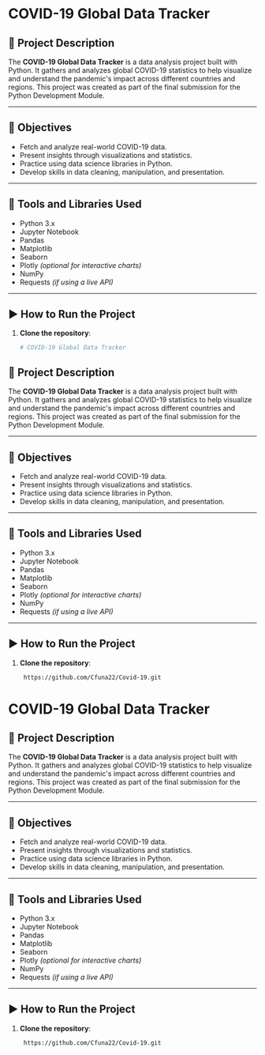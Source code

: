 # COVID-19 Global Data Tracker

## 📌 Project Description

The **COVID-19 Global Data Tracker** is a data analysis project built with Python. It gathers and analyzes global COVID-19 statistics to help visualize and understand the pandemic's impact across different countries and regions. This project was created as part of the final submission for the Python Development Module.

---

## 🎯 Objectives

- Fetch and analyze real-world COVID-19 data.
- Present insights through visualizations and statistics.
- Practice using data science libraries in Python.
- Develop skills in data cleaning, manipulation, and presentation.

---

## 🧰 Tools and Libraries Used

- Python 3.x
- Jupyter Notebook
- Pandas
- Matplotlib
- Seaborn
- Plotly *(optional for interactive charts)*
- NumPy
- Requests *(if using a live API)*

---

## ▶️ How to Run the Project

1. **Clone the repository**:
   ```bash
   # COVID-19 Global Data Tracker

## 📌 Project Description

The **COVID-19 Global Data Tracker** is a data analysis project built with Python. It gathers and analyzes global COVID-19 statistics to help visualize and understand the pandemic's impact across different countries and regions. This project was created as part of the final submission for the Python Development Module.

---

## 🎯 Objectives

- Fetch and analyze real-world COVID-19 data.
- Present insights through visualizations and statistics.
- Practice using data science libraries in Python.
- Develop skills in data cleaning, manipulation, and presentation.

---

## 🧰 Tools and Libraries Used

- Python 3.x
- Jupyter Notebook
- Pandas
- Matplotlib
- Seaborn
- Plotly *(optional for interactive charts)*
- NumPy
- Requests *(if using a live API)*

---

## ▶️ How to Run the Project

1. **Clone the repository**:
   ```bash
    https://github.com/Cfuna22/Covid-19.git
# COVID-19 Global Data Tracker

## 📌 Project Description

The **COVID-19 Global Data Tracker** is a data analysis project built with Python. It gathers and analyzes global COVID-19 statistics to help visualize and understand the pandemic's impact across different countries and regions. This project was created as part of the final submission for the Python Development Module.

---

## 🎯 Objectives

- Fetch and analyze real-world COVID-19 data.
- Present insights through visualizations and statistics.
- Practice using data science libraries in Python.
- Develop skills in data cleaning, manipulation, and presentation.

---

## 🧰 Tools and Libraries Used

- Python 3.x
- Jupyter Notebook
- Pandas
- Matplotlib
- Seaborn
- Plotly *(optional for interactive charts)*
- NumPy
- Requests *(if using a live API)*

---

## ▶️ How to Run the Project

1. **Clone the repository**:
   ```bash
    https://github.com/Cfuna22/Covid-19.git
